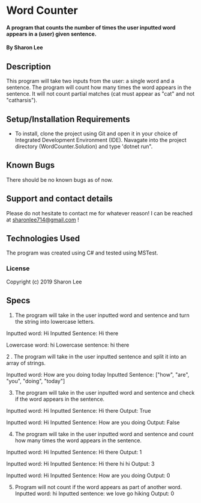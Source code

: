 # Word Counter

#### A program that counts the number of times the user inputted word appears in a (user) given sentence.

#### By Sharon Lee

## Description

This program will take two inputs from the user: a single word and a sentence. The program will count how many times the word appears in the sentence. It will not count partial matches (cat must appear as "cat" and not "catharsis").

## Setup/Installation Requirements

* To install, clone the project using Git and open it in your choice of Integrated Development Environment (IDE). Navagate into the project directory (WordCounter.Solution) and type 'dotnet run".

## Known Bugs

There should be no known bugs as of now.

## Support and contact details

Please do not hesitate to contact me for whatever reason! I can be reached at sharonlee714@gmail.com !

## Technologies Used

The program was created using C# and tested using MSTest.

### License

Copyright (c) 2019 Sharon Lee

## Specs

1. The program will take in the user inputted word and sentence and turn the string into lowercase letters.

  Inputted word: Hi 
  Inputted Sentence: Hi there

  Lowercase word: hi
  Lowercase sentence: hi there

2 . The program will take in the user inputted sentence and split it into an array of strings.

  Inputted word: How are you doing today
  Inputted Sentence: ["how", "are", "you", "doing", "today"]

3. The program will take in the user inputted word and sentence and check if the word appears in the sentence.

  Inputted word: Hi 
  Inputted Sentence: Hi there
  Output: True

  Inputted word: Hi 
  Inputted Sentence: How are you doing
  Output: False

4. The program will take in the user inputted word and sentence and count how many times the word appears in the sentence.

  Inputted word: Hi 
  Inputted Sentence: Hi there
  Output: 1

  Inputted word: Hi 
  Inputted Sentence: Hi there hi hi
  Output: 3

  Inputted word: Hi 
  Inputted Sentence: How are you doing
  Output: 0

5. Program will not count if the word appears as part of another word.
   Inputted word: hi
   Inputted sentence: we love go hiking
   Output: 0

